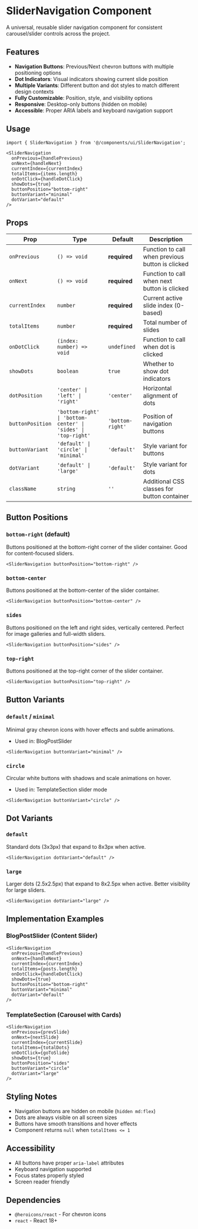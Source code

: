 # SliderNavigation Component

A universal, reusable slider navigation component for consistent carousel/slider controls across the project.

## Features

- **Navigation Buttons**: Previous/Next chevron buttons with multiple positioning options
- **Dot Indicators**: Visual indicators showing current slide position
- **Multiple Variants**: Different button and dot styles to match different design contexts
- **Fully Customizable**: Position, style, and visibility options
- **Responsive**: Desktop-only buttons (hidden on mobile)
- **Accessible**: Proper ARIA labels and keyboard navigation support

## Usage

```tsx
import { SliderNavigation } from '@/components/ui/SliderNavigation';

<SliderNavigation
  onPrevious={handlePrevious}
  onNext={handleNext}
  currentIndex={currentIndex}
  totalItems={items.length}
  onDotClick={handleDotClick}
  showDots={true}
  buttonPosition="bottom-right"
  buttonVariant="minimal"
  dotVariant="default"
/>
```

## Props

| Prop | Type | Default | Description |
|------|------|---------|-------------|
| `onPrevious` | `() => void` | **required** | Function to call when previous button is clicked |
| `onNext` | `() => void` | **required** | Function to call when next button is clicked |
| `currentIndex` | `number` | **required** | Current active slide index (0-based) |
| `totalItems` | `number` | **required** | Total number of slides |
| `onDotClick` | `(index: number) => void` | `undefined` | Function to call when dot is clicked |
| `showDots` | `boolean` | `true` | Whether to show dot indicators |
| `dotPosition` | `'center' \| 'left' \| 'right'` | `'center'` | Horizontal alignment of dots |
| `buttonPosition` | `'bottom-right' \| 'bottom-center' \| 'sides' \| 'top-right'` | `'bottom-right'` | Position of navigation buttons |
| `buttonVariant` | `'default' \| 'circle' \| 'minimal'` | `'default'` | Style variant for buttons |
| `dotVariant` | `'default' \| 'large'` | `'default'` | Style variant for dots |
| `className` | `string` | `''` | Additional CSS classes for button container |

## Button Positions

### `bottom-right` (default)
Buttons positioned at the bottom-right corner of the slider container. Good for content-focused sliders.

```tsx
<SliderNavigation buttonPosition="bottom-right" />
```

### `bottom-center`
Buttons positioned at the bottom-center of the slider container.

```tsx
<SliderNavigation buttonPosition="bottom-center" />
```

### `sides`
Buttons positioned on the left and right sides, vertically centered. Perfect for image galleries and full-width sliders.

```tsx
<SliderNavigation buttonPosition="sides" />
```

### `top-right`
Buttons positioned at the top-right corner of the slider container.

```tsx
<SliderNavigation buttonPosition="top-right" />
```

## Button Variants

### `default` / `minimal`
Minimal gray chevron icons with hover effects and subtle animations.
- Used in: BlogPostSlider

```tsx
<SliderNavigation buttonVariant="minimal" />
```

### `circle`
Circular white buttons with shadows and scale animations on hover.
- Used in: TemplateSection slider mode

```tsx
<SliderNavigation buttonVariant="circle" />
```

## Dot Variants

### `default`
Standard dots (3x3px) that expand to 8x3px when active.

```tsx
<SliderNavigation dotVariant="default" />
```

### `large`
Larger dots (2.5x2.5px) that expand to 8x2.5px when active. Better visibility for large sliders.

```tsx
<SliderNavigation dotVariant="large" />
```

## Implementation Examples

### BlogPostSlider (Content Slider)
```tsx
<SliderNavigation
  onPrevious={handlePrevious}
  onNext={handleNext}
  currentIndex={currentIndex}
  totalItems={posts.length}
  onDotClick={handleDotClick}
  showDots={true}
  buttonPosition="bottom-right"
  buttonVariant="minimal"
  dotVariant="default"
/>
```

### TemplateSection (Carousel with Cards)
```tsx
<SliderNavigation
  onPrevious={prevSlide}
  onNext={nextSlide}
  currentIndex={currentSlide}
  totalItems={totalDots}
  onDotClick={goToSlide}
  showDots={true}
  buttonPosition="sides"
  buttonVariant="circle"
  dotVariant="large"
/>
```

## Styling Notes

- Navigation buttons are hidden on mobile (`hidden md:flex`)
- Dots are always visible on all screen sizes
- Buttons have smooth transitions and hover effects
- Component returns `null` when `totalItems <= 1`

## Accessibility

- All buttons have proper `aria-label` attributes
- Keyboard navigation supported
- Focus states properly styled
- Screen reader friendly

## Dependencies

- `@heroicons/react` - For chevron icons
- `react` - React 18+

